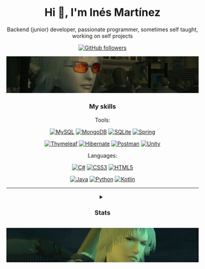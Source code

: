 <h1 align="center">Hi 👋, I'm Inés Martínez</h1>
<p align= "center">Backend (junior) developer, passionate programmer, sometimes self taught, working on self projects</p>
<p align = "center">
<a href="https://github.com/cvcvrril?tab=followers"><img alt="GitHub followers" src= "https://img.shields.io/github/followers/cvcvrril.svg?style=social&label=Follow&maxAge=2592000"></a>
  
</p>

<p align= "center"><img alt="separador" src="https://github.com/cvcvrril/cvcvrril/blob/main/images/9adf72d91aeb56c6f10cbce932c4fb2d.jpg"></p>

<h3 align="center">My skills</h2>

<p align = "center">Tools:</p>

<p align = "center">
<a href="#"><img alt="MySQL" src="https://img.shields.io/badge/mysql-4479A1.svg?style=for-the-badge&logo=mysql&logoColor=white"></a>
<a href="#"><img alt="MongoDB" src="https://img.shields.io/badge/MongoDB-%234ea94b.svg?style=for-the-badge&logo=mongodb&logoColor=white"></a>
<a href="#"><img alt="SQLite" src="https://img.shields.io/badge/sqlite-%2307405e.svg?style=for-the-badge&logo=sqlite&logoColor=white"></a>
<a href="#"><img alt="Spring" src="https://img.shields.io/badge/spring-%236DB33F.svg?style=for-the-badge&logo=spring&logoColor=white"></a>
</p>
<p align = "center">
<a href="#"><img alt="Thymeleaf" src="https://img.shields.io/badge/Thymeleaf-%23005C0F.svg?style=for-the-badge&logo=Thymeleaf&logoColor=white"></a>
<a href="#"><img alt="Hibernate" src="https://img.shields.io/badge/Hibernate-59666C?style=for-the-badge&logo=Hibernate&logoColor=white"></a>
<a href="#"><img alt="Postman" src="https://img.shields.io/badge/Postman-FF6C37?style=for-the-badge&logo=postman&logoColor=white"></a>
<a href="#"><img alt="Unity" src="https://img.shields.io/badge/unity-%23000000.svg?style=for-the-badge&logo=unity&logoColor=white"></a>
</p>

<p align = "center">Languages:</p>

<p align = "center">
<a href="#"><img alt="C#" src="https://img.shields.io/badge/c%23-%23239120.svg?style=for-the-badge&logo=csharp&logoColor=white"></a>
<a href="#"><img alt="CSS3" src="https://img.shields.io/badge/css3-%231572B6.svg?style=for-the-badge&logo=css3&logoColor=white"></a>
<a href="#"><img alt="HTML5" src="https://img.shields.io/badge/html5-%23E34F26.svg?style=for-the-badge&logo=html5&logoColor=white"></a>
</p>
<p align = "center">
<a href="#"><img alt="Java" src="https://img.shields.io/badge/java-%23ED8B00.svg?style=for-the-badge&logo=openjdk&logoColor=white"></a>
<a href="#"><img alt="Python" src="https://img.shields.io/badge/python-3670A0?style=for-the-badge&logo=python&logoColor=ffdd54"></a>
<a href="#"><img alt="Kotlin" src="https://img.shields.io/badge/kotlin-%237F52FF.svg?style=for-the-badge&logo=kotlin&logoColor=white"></a>
</p>

* * *
<details align = "center">
<summary><h3 align="center">Stats</h2></summary>  

<p align="center">
  <img src="https://github-readme-stats.vercel.app/api?username=cvcvrril&show_icons=true&theme=tokyonight"/>
  <img width="auto" src ="https://github-readme-stats.vercel.app/api/top-langs/?username=cvcvrril&theme=tokyonight">
</p>
<br>
</details>

<p align= "center"><img alt="separador" src="https://github.com/cvcvrril/cvcvrril/blob/main/images/c90af6c6e50a94dacd4a1e45201270ca.jpg"></p>

